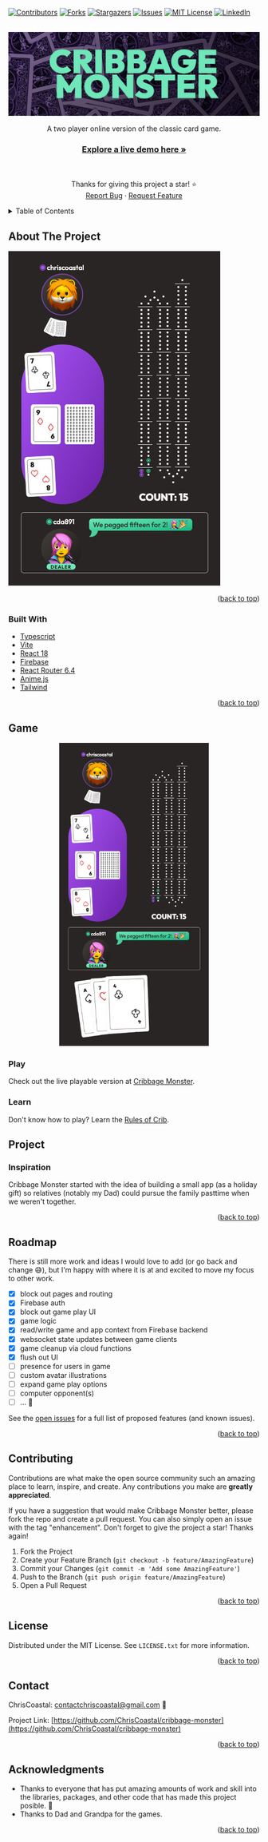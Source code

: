 <div id="top"></div>

[![Contributors][contributors-shield]][contributors-url]
[![Forks][forks-shield]][forks-url]
[![Stargazers][stars-shield]][stars-url]
[![Issues][issues-shield]][issues-url]
[![MIT License][license-shield]][license-url]
[![LinkedIn][linkedin-shield]][linkedin-url]

<!-- PROJECT LOGO -->
<br />
<div align="center">
  <a href="https://github.com/ChrisCoastal/cribbage-monster">
    <img src="src/assets/logo/readme-logo.jpg" alt="Logo">
  </a>
    <p align="center">
      A two player online version of the classic card game.
    <br />
    </p>

  <h3 align="center">
    <a href="https://cribbage.netlify.app/" target="blank">
      Explore a live demo here »
    </a>
  </h3>

  <p align="center">
    <br />
    <br />
    Thanks for giving this project a star! ⭐️
    <br />
    <a href="https://github.com/ChrisCoastal/cribbage-monster/issues">Report Bug</a>
    ·
    <a href="https://github.com/ChrisCoastal/cribbage-monster/issues">Request Feature</a>
  </p>
</div>

<!-- TABLE OF CONTENTS -->
<details>
  <summary>Table of Contents</summary>
  <ol>
    <li>
      <a href="#about-the-project">About The Project</a>
      <ul>
        <li><a href="#built-with">Built With</a></li>
      </ul>
    </li>
    <li>
      <a href="#play">Game</a>
      <ul>
        <li><a href="#play">Play</a></li>
        <li><a href="#learn">Learn</a></li>
      </ul>
    </li>
    <li><a href="#project">Project</a>
      <ul>
        <li><a href="#inspiration">Inspiration</a></li>
      </ul>
    </li>
    <li><a href="#roadmap">Roadmap</a></li>
    <li><a href="#contributing">Contributing</a></li>
    <li><a href="#license">License</a></li>
    <li><a href="#contact">Contact</a></li>
    <li><a href="#acknowledgments">Acknowledgments</a></li>
  </ol>
</details>

<!-- ABOUT THE PROJECT -->

## About The Project

[![Product Name Screen Shot][product-screenshot]](https://cribbage.netlify.app/)

<p align="right">(<a href="#top">back to top</a>)</p>

### Built With

- [Typescript](https://www.typescriptlang.org/)
- [Vite](https://vitejs.dev/)
- [React 18](https://reactjs.org/)
- [Firebase](https://firebase.google.com/)
- [React Router 6.4](https://reactrouter.com/en/main)
- [Anime.js](https://animejs.com/)
- [Tailwind](https://tailwindcss.com/)

<p align="right">(<a href="#top">back to top</a>)</p>

<!-- Play -->

## Game

<p align="center">
  <img src='src/assets/game-view.jpg' width="300px" >
</p>

### Play

Check out the live playable version at <a href="https://cribbage.netlify.app/" target="_blank">Cribbage Monster</a>.

### Learn

Don't know how to play? Learn the <a href="https://cribbage.netlify.app/rules" target="_blank">Rules of Crib</a>.

## Project

### Inspiration

Cribbage Monster started with the idea of building a small app (as a holiday gift) so relatives (notably my Dad) could pursue the family pasttime when we weren't together.

<p align="right">(<a href="#top">back to top</a>)</p>

<!-- ROADMAP -->

## Roadmap

There is still more work and ideas I would love to add (or go back and change 😅), but I'm happy with where it is at and excited to move my focus to other work.

- [x] block out pages and routing
- [x] Firebase auth
- [x] block out game play UI
- [x] game logic
- [x] read/write game and app context from Firebase backend
- [x] websocket state updates between game clients
- [x] game cleanup via cloud functions
- [x] flush out UI
- [ ] presence for users in game
- [ ] custom avatar illustrations
- [ ] expand game play options
- [ ] computer opponent(s)
- [ ] ... 🏁

See the [open issues](https://github.com/ChrisCoastal/cribbage-monster/issues) for a full list of proposed features (and known issues).

<p align="right">(<a href="#top">back to top</a>)</p>

<!-- CONTRIBUTING -->

## Contributing

Contributions are what make the open source community such an amazing place to learn, inspire, and create. Any contributions you make are **greatly appreciated**.

If you have a suggestion that would make Cribbage Monster better, please fork the repo and create a pull request. You can also simply open an issue with the tag "enhancement".
Don't forget to give the project a star! Thanks again!

1. Fork the Project
2. Create your Feature Branch (`git checkout -b feature/AmazingFeature`)
3. Commit your Changes (`git commit -m 'Add some AmazingFeature'`)
4. Push to the Branch (`git push origin feature/AmazingFeature`)
5. Open a Pull Request

<p align="right">(<a href="#top">back to top</a>)</p>

<!-- LICENSE -->

## License

Distributed under the MIT License. See `LICENSE.txt` for more information.

<p align="right">(<a href="#top">back to top</a>)</p>

<!-- CONTACT -->

## Contact

ChrisCoastal: contactchriscoastal@gmail.com 🌊

Project Link: [https://github.com/ChrisCoastal/cribbage-monster](https://github.com/ChrisCoastal/cribbage-monster)

<p align="right">(<a href="#top">back to top</a>)</p>

<!-- ACKNOWLEDGMENTS -->

## Acknowledgments

- Thanks to everyone that has put amazing amounts of work and skill into the libraries, packages, and other code that has made this project posible. 🙏
- Thanks to Dad and Grandpa for the games.

<p align="right">(<a href="#top">back to top</a>)</p>

<!-- MARKDOWN LINKS & IMAGES -->
<!-- https://www.markdownguide.org/basic-syntax/#reference-style-links -->

[contributors-shield]: https://img.shields.io/github/contributors/ChrisCoastal/cribbage-monster.svg?style=for-the-badge
[contributors-url]: https://github.com/ChrisCoastal/cribbage-monster/graphs/contributors
[forks-shield]: https://img.shields.io/github/forks/ChrisCoastal/cribbage-monster.svg?style=for-the-badge
[forks-url]: https://github.com/ChrisCoastal/cribbage-monster/network/members
[stars-shield]: https://img.shields.io/github/stars/ChrisCoastal/cribbage-monster.svg?style=for-the-badge
[stars-url]: https://github.com/ChrisCoastal/cribbage-monster/stargazers
[issues-shield]: https://img.shields.io/github/issues/ChrisCoastal/cribbage-monster.svg?style=for-the-badge
[issues-url]: https://github.com/ChrisCoastal/cribbage-monster/issues
[license-shield]: https://img.shields.io/github/license/ChrisCoastal/cribbage-monster.svg?style=for-the-badge
[license-url]: https://github.com/ChrisCoastal/cribbage-monster/blob/master/LICENSE.txt
[linkedin-shield]: https://img.shields.io/badge/-LinkedIn-black.svg?style=for-the-badge&logo=linkedin&colorB=555
[linkedin-url]: https://linkedin.com/in/christopher-allen-3194371b5
[product-screenshot]: src/assets/game-view-partial.jpg
